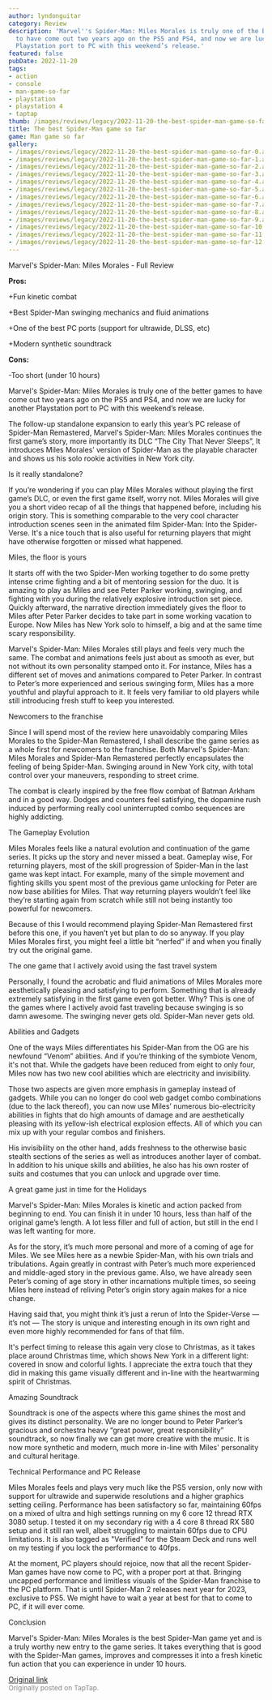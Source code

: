 ```yaml
---
author: lyndonguitar
category: Review
description: 'Marvel''s Spider-Man: Miles Morales is truly one of the better games
  to have come out two years ago on the PS5 and PS4, and now we are lucky for another
  Playstation port to PC with this weekend’s release.'
featured: false
pubDate: 2022-11-20
tags:
- action
- console
- man-game-so-far
- playstation
- playstation 4
- taptap
thumb: /images/reviews/legacy/2022-11-20-the-best-spider-man-game-so-far-0.avif
title: The best Spider-Man game so far
game: Man game so far
gallery:
- /images/reviews/legacy/2022-11-20-the-best-spider-man-game-so-far-0.avif
- /images/reviews/legacy/2022-11-20-the-best-spider-man-game-so-far-1.avif
- /images/reviews/legacy/2022-11-20-the-best-spider-man-game-so-far-2.avif
- /images/reviews/legacy/2022-11-20-the-best-spider-man-game-so-far-3.avif
- /images/reviews/legacy/2022-11-20-the-best-spider-man-game-so-far-4.avif
- /images/reviews/legacy/2022-11-20-the-best-spider-man-game-so-far-5.avif
- /images/reviews/legacy/2022-11-20-the-best-spider-man-game-so-far-6.avif
- /images/reviews/legacy/2022-11-20-the-best-spider-man-game-so-far-7.avif
- /images/reviews/legacy/2022-11-20-the-best-spider-man-game-so-far-8.avif
- /images/reviews/legacy/2022-11-20-the-best-spider-man-game-so-far-9.avif
- /images/reviews/legacy/2022-11-20-the-best-spider-man-game-so-far-10.avif
- /images/reviews/legacy/2022-11-20-the-best-spider-man-game-so-far-11.avif
- /images/reviews/legacy/2022-11-20-the-best-spider-man-game-so-far-12.avif
---
```

Marvel's Spider-Man: Miles Morales - Full Review


**Pros:**


+Fun kinetic combat

+Best Spider-Man swinging mechanics and fluid animations

+One of the best PC ports (support for ultrawide, DLSS, etc)

+Modern synthetic soundtrack


**Cons:**


-Too short (under 10 hours)

Marvel's Spider-Man: Miles Morales is truly one of the better games to have come out two years ago on the PS5 and PS4, and now we are lucky for another Playstation port to PC with this weekend’s release.

The follow-up standalone expansion to early this year’s PC release of Spider-Man Remastered, Marvel's Spider-Man: Miles Morales continues the first game’s story, more importantly its DLC “The City That Never Sleeps”, It introduces Miles Morales’ version of Spider-Man as the playable character and shows us his solo rookie activities in New York city.

Is it really standalone?

If you’re wondering if you can play Miles Morales without playing the first game’s DLC, or even the first game itself, worry not. Miles Morales will give you a short video recap of all the things that happened before, including his origin story. This is something comparable to the very cool character introduction scenes seen in the animated film Spider-Man: Into the Spider-Verse. It's a nice touch that is also useful for returning players that might have otherwise forgotten or missed what happened.

Miles, the floor is yours

It starts off with the two Spider-Men working together to do some pretty intense crime fighting and a bit of mentoring session for the duo. It is amazing to play as Miles and see Peter Parker working, swinging, and fighting with you during the relatively explosive introduction set piece. Quickly afterward, the narrative direction immediately gives the floor to Miles after Peter Parker decides to take part in some working vacation to Europe. Now Miles has New York solo to himself, a big and at the same time scary responsibility.

Marvel's Spider-Man: Miles Morales still plays and feels very much the same. The combat and animations feels just about as smooth as ever, but not without its own personality stamped onto it. For instance, Miles has a different set of moves and animations compared to Peter Parker. In contrast to Peter’s more experienced and serious swinging form, Miles has a more youthful and playful approach to it. It feels very familiar to old players while still introducing fresh stuff to keep you interested.

Newcomers to the franchise

Since I will spend most of the review here unavoidably comparing Miles Morales to the Spider-Man Remastered, I shall describe the game series as a whole first for newcomers to the franchise. Both Marvel's Spider-Man: Miles Morales and Spider-Man Remastered perfectly encapsulates the feeling of being Spider-Man. Swinging around in New York city, with total control over your maneuvers, responding to street crime.

The combat is clearly inspired by the free flow combat of Batman Arkham and in a good way. Dodges and counters feel satisfying, the dopamine rush induced by performing really cool uninterrupted combo sequences are highly addicting.

The Gameplay Evolution

Miles Morales feels like a natural evolution and continuation of the game series. It picks up the story and never missed a beat. Gameplay wise, For returning players, most of the skill progression of Spider-Man in the last game was kept intact. For example, many of the simple movement and fighting skills you spent most of the previous game unlocking for Peter are now base abilities for Miles. That way returning players wouldn’t feel like they’re starting again from scratch while still not being instantly too powerful for newcomers.

Because of this I would recommend playing Spider-Man Remastered first before this one, if you haven’t yet but plan to do so anyway. If you play Miles Morales first, you might feel a little bit “nerfed” if and when you finally try out the original game.

The one game that I actively avoid using the fast travel system

Personally, I found the acrobatic and fluid animations of Miles Morales more aesthetically pleasing and satisfying to perform. Something that is already extremely satisfying in the first game even got better. Why? This is one of the games where I actively avoid fast traveling because swinging is so damn awesome. The swinging never gets old. Spider-Man never gets old.

Abilities and Gadgets

One of the ways Miles differentiates his Spider-Man from the OG are his newfound “Venom” abilities. And if you’re thinking of the symbiote Venom, it's not that. While the gadgets have been reduced from eight to only four, Miles now has two new cool abilities which are electricity and invisibility.

Those two aspects are given more emphasis in gameplay instead of gadgets. While you can no longer do cool web gadget combo combinations (due to the lack thereof), you can now use Miles’ numerous bio-electricity abilities in fights that do high amounts of damage and are aesthetically pleasing with its yellow-ish electrical explosion effects. All of which you can mix up with your regular combos and finishers.

His invisibility on the other hand, adds freshness to the otherwise basic stealth sections of the series as well as introduces another layer of combat. In addition to his unique skills and abilities, he also has his own roster of suits and costumes that you can unlock and upgrade over time.

A great game just in time for the Holidays

Marvel's Spider-Man: Miles Morales is kinetic and action packed from beginning to end. You can finish it in under 10 hours, less than half of the original game’s length. A lot less filler and full of action, but still in the end I was left wanting for more.

As for the story, it’s much more personal and more of a coming of age for Miles. We see Miles here as a newbie Spider-Man, with his own trials and tribulations. Again greatly in contrast with Peter’s much more experienced and middle-aged story in the previous game. Also, we have already seen Peter’s coming of age story in other incarnations multiple times, so seeing Miles here instead of reliving Peter’s origin story again makes for a nice change.

Having said that, you might think it’s just a rerun of Into the Spider-Verse — it’s not — The story is unique and interesting enough in its own right and even more highly recommended for fans of that film.

It's perfect timing to release this again very close to Christmas, as it takes place around Christmas time, which shows New York in a different light: covered in snow and colorful lights. I appreciate the extra touch that they did in making this game visually different and in-line with the heartwarming spirit of Christmas.

Amazing Soundtrack

Soundtrack is one of the aspects where this game shines the most and gives its distinct personality. We are no longer bound to Peter Parker’s gracious and orchestra heavy “great power, great responsibility” soundtrack, so now finally we can get more creative with the music. It is now more synthetic and modern, much more in-line with Miles' personality and cultural heritage.

Technical Performance and PC Release

Miles Morales feels and plays very much like the PS5 version, only now with support for ultrawide and superwide resolutions and a higher graphics setting ceiling. Performance has been satisfactory so far, maintaining 60fps on a mixed of ultra and high settings running on my 6 core 12 thread RTX 3080 setup. I tested it on my secondary rig with a 4 core 8 thread RX 580 setup and it still ran well, albeit struggling to maintain 60fps due to CPU limitations. It is also tagged as "Verified" for the Steam Deck and runs well on my testing if you lock the performance to 40fps.

At the moment, PC players should rejoice, now that all the recent Spider-Man games have now come to PC, with a proper port at that. Bringing uncapped performance and limitless visuals of the Spider-Man franchise to the PC platform. That is until Spider-Man 2 releases next year for 2023, exclusive to PS5. We might have to wait a year at best for that to come to PC, if it will ever come.

Conclusion

Marvel's Spider-Man: Miles Morales is the best Spider-Man game yet and is a truly worthy new entry to the game series. It takes everything that is good with the Spider-Man games, improves and compresses it into a fresh kinetic fun action that you can experience in under 10 hours.

[Original link](https://www.taptap.io/post/3255036)<br><span style="font-size: 0.95em; color: #888;">Originally posted on TapTap.</span>